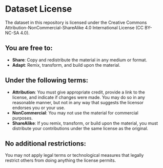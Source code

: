 # Dataset License

The dataset in this repository is licensed under the Creative Commons Attribution-NonCommercial-ShareAlike 4.0 International License (CC BY-NC-SA 4.0).

## You are free to:

- **Share**: Copy and redistribute the material in any medium or format.
- **Adapt**: Remix, transform, and build upon the material.

## Under the following terms:

- **Attribution**: You must give appropriate credit, provide a link to the license, and indicate if changes were made. You may do so in any reasonable manner, but not in any way that suggests the licensor endorses you or your use.
- **NonCommercial**: You may not use the material for commercial purposes.
- **ShareAlike**: If you remix, transform, or build upon the material, you must distribute your contributions under the same license as the original.

## No additional restrictions:

You may not apply legal terms or technological measures that legally restrict others from doing anything the license permits.